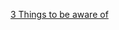[3 Things to be aware of](https://github.com/Katijoy/academy/blob/main/advanced/nlu/how_to_top3.md)
